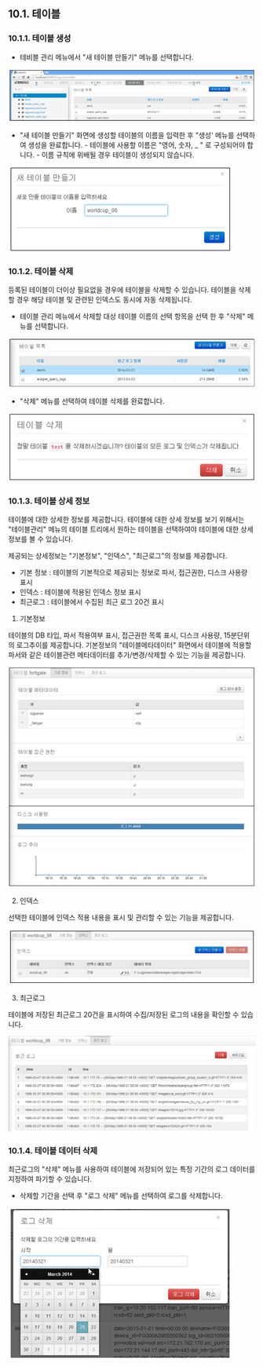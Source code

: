 ## 10.1. 테이블

### 10.1.1. 테이블 생성

* 테비블 관리 메뉴에서 "새 테이블 만들기" 메뉴를 선택합니다.

![테이블 관리](images/3.3.0_create_table_1.png)

* "새 테이블 만들기" 화면에 생성할 테이블의 이름을 입력한 후 "생성' 메뉴를 선택하여 생성을 완료합니다.
	\- 테이블에 사용할 이름은 "영어, 숫자, \_ " 로 구성되어야 합니다.
	\- 이름 규칙에 위배될 경우 테이블이 생성되지 않습니다.

![새테이블 만들기](images/3.3.0_create_table_2.png)


### 10.1.2. 테이블 삭제

등록된 테이블이 더이상 필요없을 경우에 테이블을 삭제할 수 있습니다. 테이블을 삭제할 경우 해당 테이블 및 관련된 인덱스도 동시에 자동 삭제됩니다.

* 테이블 관리 메뉴에서 삭제할 대상 테이블 이름의 선택 항목을 선택 한 후 "삭제" 메뉴를 선택합니다.

![테이블 목록](images/10.1.2_remove_table_1.png)

* "삭제" 메뉴를 선택하여 테이블 삭제를 완료합니다.

![테이블 삭제](images/10.1.2_remove_table_2.png)

### 10.1.3. 테이블 상세 정보

테이블에 대한 상세한 정보를 제공합니다. 테이블에 대한 상세 정보를 보기 위해서는 "테이블관리" 메뉴의 테이블 트리에서 원하는 테이블을 선택하여야 테이블에 대한 상세 정보를 볼 수 있습니다.

제공되는 상세정보는 "기본정보", "인덱스", "최근로그"의 정보를 제공합니다.

* 기본 정보 : 테이블의 기본적으로 제공되는 정보로 파서, 접근권한, 디스크 사용량 표시
* 인덱스 : 테이블에 적용된 인덱스 정보 표시
* 최근로그 : 테이블에서 수집된 최근 로그 20건 표시

1) 기본정보

테이블의 DB 타입, 파서 적용여부 표시, 접근권한 목록 표시, 디스크 사용량, 15분단위의 로그추이를 제공합니다. 기본정보의 "테이블메타데이터" 화면에서 테이블에 적용할 파서와 같은 테이블관련 메타데이터를 추가/변경/삭제할 수 있는 기능을 제공합니다.

![테이블 기본정보](images/10.1.3_table_fund_info.png)

2) 인덱스

선택한 테이블에 인덱스 적용 내용을 표시 및 관리할 수 있는 기능을 제공합니다.

![테이블 인덱스](images/10.1.3_table_index.png)

3) 최근로그

테이블에 저장된 최근로그 20건을 표시하여 수집/저장된 로그의 내용을 확인할 수 있습니다.

![최근로그](images/10.1.3_table_recent_log.png)

### 10.1.4. 테이블 데이터 삭제

최근로그의 "삭제" 메뉴를 사용하여 테이블에 저장되어 있는 특정 기간의 로그 데이터를 지정하여 파기할 수 있습니다.

* 삭제할 기간을 선택 후 "로그 삭제" 메뉴를 선택하여 로그를 삭제합니다.

![로그삭제](images/10.1.4_table_data_remove_1.png)



